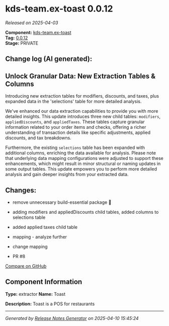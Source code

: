 #  kds-team.ex-toast 0.0.12

_Released on 2025-04-03_

**Component:** [kds-team.ex-toast](https://github.com/keboola/component-toast)  
**Tag:** [0.0.12](https://github.com/keboola/component-toast/releases/tag/0.0.12)  
**Stage:** PRIVATE


## Change log (AI generated):
## Unlock Granular Data: New Extraction Tables & Columns
Introducing new extraction tables for modifiers, discounts, and taxes, plus expanded data in the 'selections' table for more detailed analysis.

We've enhanced our data extraction capabilities to provide you with more detailed insights. This update introduces three new child tables: `modifiers`, `appliedDiscounts`, and `appliedTaxes`. These tables capture granular information related to your order items and checks, offering a richer understanding of transaction details like specific adjustments, applied discounts, and tax breakdowns.

Furthermore, the existing `selections` table has been expanded with additional columns, enriching the data available for analysis. Please note that underlying data mapping configurations were adjusted to support these enhancements, which might result in minor structural or naming updates in some output tables. This update empowers you to perform more detailed analysis and gain deeper insights from your extracted data.



## Changes:



- remove unnecessary build-essential package 🧹 




- adding modifiers and appliedDiscounts child tables, added columns to selections table 






- added applied taxes child table 






- mapping - analyze further 




- change mapping 




- PR #8 



[Compare on GitHub](https://github.com/keboola/component-toast/compare/0.0.11...0.0.12)



## Component Information
**Type:** extractor
**Name:** Toast

**Description:** Toast is a POS for restaurants




---
_Generated by [Release Notes Generator](https://github.com/keboola/release-notes-generator)
on 2025-04-10 15:45:24_
